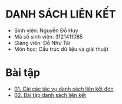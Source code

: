 # DANH SÁCH LIÊN KẾT
- Sinh viên: Nguyễn Đỗ Huy
- Mã số sinh viên: 3121411085
- Giảng viên: Đỗ Như Tài
- Môn học: Cấu trúc dữ liệu và giải thuật

# Bài tập
- [01. Cài các tác vụ danh sách liên kết đơn](Cai_cac_tac_vu_DSLKD/)
- [02. Bài tập danh sách liên kết](Thuc_hanh_DSLK/)
